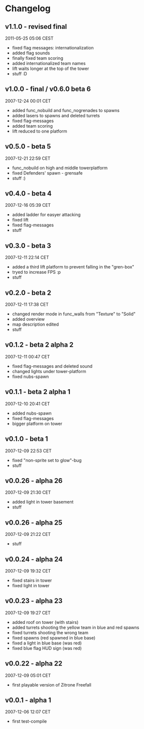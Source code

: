 # Changelog #
## v1.1.0 - revised final ##
2011-05-25 05:06 CEST
- fixed flag messages: internationalization
- added flag sounds
- finally fixed team scoring
- added internationalized team names
- lift waits longer at the top of the tower
- stuff :D

## v1.0.0 - final / v0.6.0 beta 6 ##
2007-12-24 00:01 CET
- added func_nobuild and func_nogrenades to spawns
- added lasers to spawns and deleted turrets
- fixed flag-messages
- added team scoring
- lift reduced to one platform

## v0.5.0 - beta 5 ##
2007-12-21 22:59 CET
- func_nobuild on high and middle towerplatform
- fixed Defenders' spawn - grensafe
- stuff :)

## v0.4.0 - beta 4 ##
2007-12-16 05:39 CET
- added ladder for easyer attacking
- fixed lift
- fixed flag-messages
- stuff

## v0.3.0 - beta 3 ##
2007-12-11 22:14 CET
- added a third lift platform to prevent falling in the "gren-box"
- tryed to increase FPS :p
- stuff

## v0.2.0 - beta 2 ##
2007-12-11 17:38 CET
- changed render mode in func_walls from "Texture" to "Solid"
- added overview
- map description edited
- stuff

## v0.1.2 - beta 2 alpha 2 ##
2007-12-11 00:47 CET
- fixed flag-messages and deleted sound
- changed lights under tower-platform
- fixed nubs-spawn

## v0.1.1 - beta 2 alpha 1 ##
2007-12-10 20:41 CET
- added nubs-spawn
- fixed flag-messages
- bigger platform on tower

## v0.1.0 - beta 1 ##
2007-12-09 22:53 CET
- fixed "non-sprite set to glow"-bug
- stuff

## v0.0.26 - alpha 26 ##
2007-12-09 21:30 CET
- added light in tower basement
- stuff

## v0.0.26 - alpha 25 ##
2007-12-09 21:22 CET
- stuff

## v0.0.24 - alpha 24 ##
2007-12-09 19:32 CET
- fixed stairs in tower
- fixed light in tower

## v0.0.23 - alpha 23 ##
2007-12-09 19:27 CET
- added roof on tower (with stairs)
- added turrets shooting the yellow team in blue and red spawns
- fixed turrets shooting the wrong team
- fixed spawns (red spawned in blue base)
- fixed a light in blue base (was red)
- fixed blue flag HUD sign (was red)

## v0.0.22 - alpha 22 ##
2007-12-09 05:01 CET
- first playable version of Zitrone Freefall

## v0.0.1 - alpha 1 ##
2007-12-06 12:07 CET
- first test-compile
